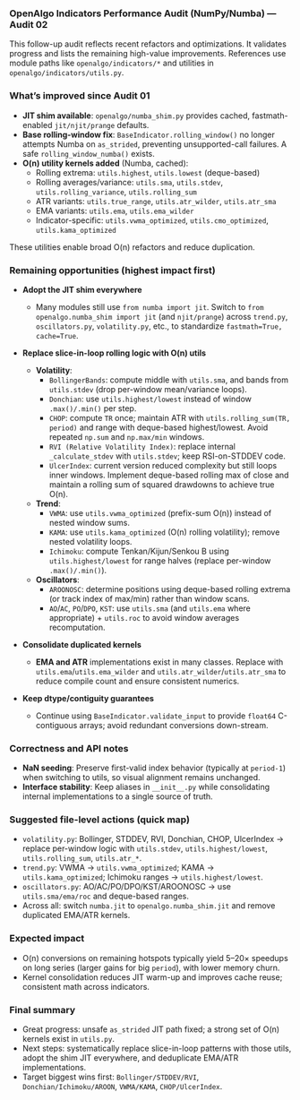 ### OpenAlgo Indicators Performance Audit (NumPy/Numba) — Audit 02

This follow-up audit reflects recent refactors and optimizations. It validates progress and lists the remaining high-value improvements. References use module paths like `openalgo/indicators/*` and utilities in `openalgo/indicators/utils.py`.

### What’s improved since Audit 01
- **JIT shim available**: `openalgo/numba_shim.py` provides cached, fastmath-enabled `jit/njit/prange` defaults.
- **Base rolling-window fix**: `BaseIndicator.rolling_window()` no longer attempts Numba on `as_strided`, preventing unsupported-call failures. A safe `rolling_window_numba()` exists.
- **O(n) utility kernels added** (Numba, cached):
  - Rolling extrema: `utils.highest`, `utils.lowest` (deque-based)
  - Rolling averages/variance: `utils.sma`, `utils.stdev`, `utils.rolling_variance`, `utils.rolling_sum`
  - ATR variants: `utils.true_range`, `utils.atr_wilder`, `utils.atr_sma`
  - EMA variants: `utils.ema`, `utils.ema_wilder`
  - Indicator-specific: `utils.vwma_optimized`, `utils.cmo_optimized`, `utils.kama_optimized`

These utilities enable broad O(n) refactors and reduce duplication.

### Remaining opportunities (highest impact first)
- **Adopt the JIT shim everywhere**
  - Many modules still use `from numba import jit`. Switch to `from openalgo.numba_shim import jit` (and `njit/prange`) across `trend.py`, `oscillators.py`, `volatility.py`, etc., to standardize `fastmath=True, cache=True`.

- **Replace slice-in-loop rolling logic with O(n) utils**
  - **Volatility**:
    - `BollingerBands`: compute middle with `utils.sma`, and bands from `utils.stdev` (drop per-window mean/variance loops).
    - `Donchian`: use `utils.highest/lowest` instead of window `.max()/.min()` per step.
    - `CHOP`: compute `TR` once; maintain ATR with `utils.rolling_sum(TR, period)` and range with deque-based highest/lowest. Avoid repeated `np.sum` and `np.max/min` windows.
    - `RVI (Relative Volatility Index)`: replace internal `_calculate_stdev` with `utils.stdev`; keep RSI-on-STDDEV code.
    - `UlcerIndex`: current version reduced complexity but still loops inner windows. Implement deque-based rolling max of close and maintain a rolling sum of squared drawdowns to achieve true O(n).
  - **Trend**:
    - `VWMA`: use `utils.vwma_optimized` (prefix-sum O(n)) instead of nested window sums.
    - `KAMA`: use `utils.kama_optimized` (O(n) rolling volatility); remove nested volatility loops.
    - `Ichimoku`: compute Tenkan/Kijun/Senkou B using `utils.highest/lowest` for range halves (replace per-window `.max()/.min()`).
  - **Oscillators**:
    - `AROONOSC`: determine positions using deque-based rolling extrema (or track index of max/min) rather than window scans.
    - `AO`/`AC`, `PO`/`DPO`, `KST`: use `utils.sma` (and `utils.ema` where appropriate) + `utils.roc` to avoid window averages recomputation.

- **Consolidate duplicated kernels**
  - **EMA and ATR** implementations exist in many classes. Replace with `utils.ema`/`utils.ema_wilder` and `utils.atr_wilder`/`utils.atr_sma` to reduce compile count and ensure consistent numerics.

- **Keep dtype/contiguity guarantees**
  - Continue using `BaseIndicator.validate_input` to provide `float64` C-contiguous arrays; avoid redundant conversions down-stream.

### Correctness and API notes
- **NaN seeding**: Preserve first-valid index behavior (typically at `period-1`) when switching to utils, so visual alignment remains unchanged.
- **Interface stability**: Keep aliases in `__init__.py` while consolidating internal implementations to a single source of truth.

### Suggested file-level actions (quick map)
- `volatility.py`: Bollinger, STDDEV, RVI, Donchian, CHOP, UlcerIndex → replace per-window logic with `utils.stdev`, `utils.highest/lowest`, `utils.rolling_sum`, `utils.atr_*`.
- `trend.py`: VWMA → `utils.vwma_optimized`; KAMA → `utils.kama_optimized`; Ichimoku ranges → `utils.highest/lowest`.
- `oscillators.py`: AO/AC/PO/DPO/KST/AROONOSC → use `utils.sma/ema/roc` and deque-based ranges.
- Across all: switch `numba.jit` to `openalgo.numba_shim.jit` and remove duplicated EMA/ATR kernels.

### Expected impact
- O(n) conversions on remaining hotspots typically yield 5–20× speedups on long series (larger gains for big `period`), with lower memory churn.
- Kernel consolidation reduces JIT warm-up and improves cache reuse; consistent math across indicators.

### Final summary
- Great progress: unsafe `as_strided` JIT path fixed; a strong set of O(n) kernels exist in `utils.py`.
- Next steps: systematically replace slice-in-loop patterns with those utils, adopt the shim JIT everywhere, and deduplicate EMA/ATR implementations.
- Target biggest wins first: `Bollinger/STDDEV/RVI`, `Donchian/Ichimoku/AROON`, `VWMA/KAMA`, `CHOP/UlcerIndex`.


